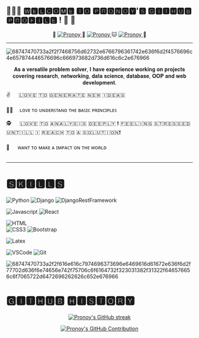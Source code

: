 ## 💐🌼🌻 🆆🅴🅻🅲🅾🅼🅴   🆃🅾 🅿🆁🅾🅽🅾🆈'🆂  🅶🅸🆃🅷🆄🅱 🅿🆁🅾🅵🅸🅻🅴 ! 🎸 🎹 




<p align="center">
  🐶
 <a href="https://linkedin.com/in/pronoyswapnojoy" target="_blank">
  <img src="https://img.shields.io/badge/LinkedIn-0077B5?style=for-the-badge&logo=linkedin&logoColor=white" alt="Pronoy"/>
 </a>
  🐧
  <a href="pronoy.das.developer@gmail.com" target="_blank">
  <img src="https://img.shields.io/badge/Gmail-offwhite?&style=for-the-badge&logo=Gmail&logoColor=rgb" alt="Pronoy" />
 </a>
  🐱
 <a href="https://www.hackerrank.com/jofficial248" target="_blank">
  <img src="https://img.shields.io/badge/HackeRank-black?&style=for-the-badge&logo=HackeRank&logoColor=white" alt="Pronoy" />
 </a>
  🐼
  
</p>


<hr>

![68747470733a2f2f7468756d62732e6766796361742e636f6d2f4576696c4e657874446576696c666973682d736d616c6c2e676966](https://github.com/PronoyJoy/PronoyJoy/assets/87540118/9b07104e-ee37-4445-b50f-be7ba56b0492)


<p align="center" >  𝐀𝐬 𝐚 𝐯𝐞𝐫𝐬𝐚𝐭𝐢𝐥𝐞 𝐩𝐫𝐨𝐛𝐥𝐞𝐦 𝐬𝐨𝐥𝐯𝐞𝐫, 𝐈 𝐡𝐚𝐯𝐞 𝐞𝐱𝐩𝐞𝐫𝐢𝐞𝐧𝐜𝐞 𝐰𝐨𝐫𝐤𝐢𝐧𝐠 𝐨𝐧 𝐩𝐫𝐨𝐣𝐞𝐜𝐭𝐬 𝐜𝐨𝐯𝐞𝐫𝐢𝐧𝐠 𝐫𝐞𝐬𝐞𝐚𝐫𝐜𝐡, 𝐧𝐞𝐭𝐰𝐨𝐫𝐤𝐢𝐧𝐠, 𝐝𝐚𝐭𝐚
𝐬𝐜𝐢𝐞𝐧𝐜𝐞, 𝐝𝐚𝐭𝐚𝐛𝐚𝐬𝐞, 𝐎𝐎𝐏 𝐚𝐧𝐝 𝐰𝐞𝐛 𝐝𝐞𝐯𝐞𝐥𝐨𝐩𝐦𝐞𝐧𝐭.
  
 <p>
 ✌️ &emsp; ​🇱​​🇴​​🇻​​🇪​ ​🇹​​🇴​ ​🇬​​🇪​​🇳​​🇪​​🇷​​🇦​​🇹​​🇪​ ​🇳​​🇪​​🇼​ ​🇮​​🇩​​🇪​​🇦​​🇸​ <br/><br/>
 🧑‍🏫&emsp; ʟᴏᴠᴇ ᴛᴏ ᴜɴᴅᴇʀꜱᴛᴀɴᴅ ᴛʜᴇ ʙᴀꜱɪᴄ ᴘʀɪɴᴄɪᴘʟᴇꜱ <br/><br/>
  🕵 &emsp; ​🇱​​🇴​​🇻​​🇪​ ​🇹​​🇴​ ​🇦​​🇳​​🇦​​🇱​​🇾​​🇸​​🇮​​🇸​ ​🇩​​🇪​​🇪​​🇵​​🇱​​🇾​ ❗ ​🇫​​🇪​​🇪​​🇱​​🇮​​🇳​​🇬​ ​🇸​​🇹​​🇷​​🇪​​🇸​​🇸​​🇪​​🇩​ ​🇺​​🇳​​🇹​​🇮​​🇱​​🇱​ ​🇮​ ​🇷​​🇪​​🇦​​🇨​​🇭​ ​🇹​​🇴​ ​🇦​ ​🇸​​🇴​​🇱​​🇺​​🇹​​🇮​​🇴​​🇳​❗ <br/><br/>
 💯 &emsp; ᴡᴀɴᴛ ᴛᴏ ᴍᴀᴋᴇ ᴀ ɪᴍᴘᴀᴄᴛ ᴏɴ ᴛʜᴇ ᴡᴏʀʟᴅ <br/><br/>
 </p>

 </p>
 
 
<hr>


<h1> 🆂🅺🅸🅻🅻🆂 </h1>
<div>
  
![Python](https://img.shields.io/badge/Python-blue?style=for-the-badge&labelColor=black&logo=python&logoColor=F0DB4F)
![Django](https://img.shields.io/badge/Django-green?style=for-the-badge&labelColor=black&logo=Django&logoColor=F0DB4F)
![DjangoRestFramework](https://img.shields.io/badge/Django_Rest_Framework-red?style=for-the-badge&labelColor=white&logo=Pin&logoColor=F0DB4F) 

  
![Javascript](https://img.shields.io/badge/Javascript-F0DB4F?style=for-the-badge&labelColor=black&logo=javascript&logoColor=F0DB4F)
![React](https://img.shields.io/badge/-React-61DBFB?style=for-the-badge&labelColor=black&logo=react&logoColor=61DBFB)
  
![HTML](https://img.shields.io/badge/HTML5-E34F26?style=for-the-badge&logo=html5&logoColor=white)  
![CSS3](https://img.shields.io/badge/CSS3-1572B6?style=for-the-badge&logo=css3&logoColor=white)
![Bootstrap](https://img.shields.io/badge/Bootstrap-563D7C?style=for-the-badge&logo=bootstrap&logoColor=white)

![Latex](https://img.shields.io/badge/Latex-green?style=for-the-badge&labelColor=black&logo=Latex&logoColor=green)

![VSCode](https://img.shields.io/badge/Visual_Studio-0078d7?style=for-the-badge&logo=visual%20studio&logoColor=white)
![Git](https://img.shields.io/badge/Git-F05032?style=for-the-badge&logo=git&logoColor=white)
  
</div>



![68747470733a2f2f616e616c7974696373696e6469616d61672e636f6d2f77702d636f6e74656e742f75706c6f6164732f323031382f31322f646576656c6f7065722d6472696262626c652e676966](https://github.com/PronoyJoy/PronoyJoy/assets/87540118/c88cb59f-99a6-4fe9-bdfd-f40408a13e6a)








<h1>🅶🅸🆃🅷🆄🅱 🅷🅸🆂🆃🅾🆁🆈</h1>

<p align="center">
  <a href="https://github.com/PronoyJoy">
    <img src="https://github-readme-streak-stats.herokuapp.com/?user=PronoyJoy&theme=radical&border=7F3FBF&background=0D1117" alt="Pronoy's GitHub streak"/>
  </a>
</p>

<p align="center">
  <a href="https://github.com/PronoyJoy">
    <img src="https://github-profile-summary-cards.vercel.app/api/cards/profile-details?username=PronoyJoy&theme=radical" alt="Pronoy's GitHub Contribution"/>
  </a>
</p>





